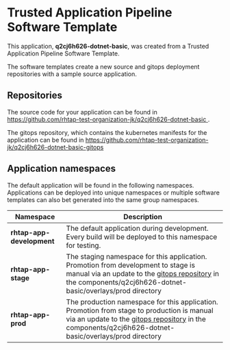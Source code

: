 # Trusted Application Pipeline Software Template

This application, **q2cj6h626-dotnet-basic**, was created from a Trusted Application Pipeline Software Template.

The software templates create a new source and gitops deployment repositories with a sample source application. 

## Repositories

The source code for your application can be found in [https://github.com/rhtap-test-organization-jk/q2cj6h626-dotnet-basic ](https://github.com/rhtap-test-organization-jk/q2cj6h626-dotnet-basic ).
 
The gitops repository, which contains the kubernetes manifests for the application can be found in 
[https://github.com/rhtap-test-organization-jk/q2cj6h626-dotnet-basic-gitops ](https://github.com/rhtap-test-organization-jk/q2cj6h626-dotnet-basic-gitops ) 

## Application namespaces 

The default application will be found in the following namespaces. Applications can be deployed into unique namespaces or multiple software templates can also bet generated into the same group namespaces.  

|  Namespace   |  Description   |  
| -------- | -------- |   
| **rhtap-app-development** | The default application during development. Every build will be deployed to this namespace for testing. | 
| **rhtap-app-stage** | The staging namespace for this application. Promotion from development to stage is manual via an update to the [gitops repository](https://github.com/rhtap-test-organization-jk/q2cj6h626-dotnet-basic-gitops ) in the components/q2cj6h626-dotnet-basic/overlays/prod directory |  
| **rhtap-app-prod** | The production namespace for this application. Promotion from stage to production is manual via an update to the [gitops repository](https://github.com/rhtap-test-organization-jk/q2cj6h626-dotnet-basic-gitops ) in the components/q2cj6h626-dotnet-basic/overlays/prod directory | 
